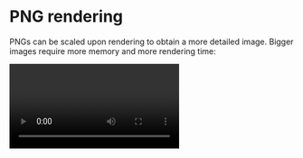 # PNG rendering

PNGs can be scaled upon rendering to obtain a more detailed image.
Bigger images require more memory and more rendering time:

<video controls class="video-js" data-setup='{fill: true}'>
 <source src="assets/png.mp4" type="video/mp4"/>
</video>
